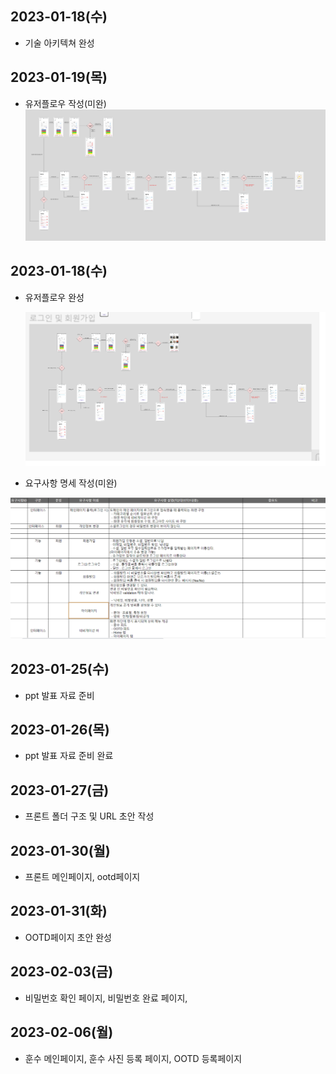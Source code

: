 ## 2023-01-18(수)

- 기술 아키텍쳐 완성

## 2023-01-19(목)

- 유저플로우 작성(미완)
  ![유저플로우](유저플로우_미완.png)

## 2023-01-18(수)

- 유저플로우 완성
  
  ![](고영석_assets/a6435ddf1cbd6ab27df497e8819878644809b60b.png)

- 요구사항 명세 작성(미완)

![](고영석_assets/e453cc25dc65fdeebc5aed4bd0d9afe26bb42497.png)

## 2023-01-25(수)

- ppt 발표 자료 준비

## 2023-01-26(목)

- ppt 발표 자료 준비 완료

## 2023-01-27(금)

- 프론트 폴더 구조 및 URL 초안 작성

## 2023-01-30(월)

- 프론트 메인페이지, ootd페이지

## 2023-01-31(화)

- OOTD페이지 초안 완성

## 2023-02-03(금)

- 비밀번호 확인 페이지, 비밀번호 완료 페이지, 

## 2023-02-06(월)

- 훈수 메인페이지, 훈수 사진 등록 페이지, OOTD 등록페이지